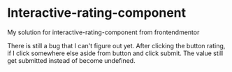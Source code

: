 # Interactive-rating-component
My solution for interactive-rating-component from frontendmentor

There is still a bug that I can't figure out yet. After clicking the button rating, if I click somewhere else aside from button and click submit. The value still get submitted instead of become undefined. 
